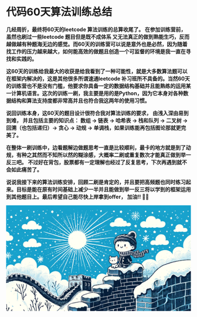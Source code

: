 # 代码60天算法训练总结

**几经周折，最终将60天的leetcode 算法训练的总算收尾了。 在参加训练营前，虽然也刷过一些leetcode 题目但是既不成体系 又无法真正的做到熟能生巧，反而越做越有种题海无边的感觉。而60天的训练营可以说是意外也是必然，因为随着找工作的压力越来越大，如何能高效的做题且创造一个可监督的环境是我一直在寻找和实践的。**

**这60天的训练给我最大的收获是给我看到了一种可能性，就是大多数算法题可以在框架内解决的，这是其他很多所谓速通leetcode 补习班所不具备的。当然60天的训练营也不是没有门槛，他要求你具备一定的数据结构基础并且能熟练的运用某一计算机语言。这次的训练一刷，我主要是用的是Python，因为它本身对各种数据结构和算法支持度都非常高并且也符合我这两年的使用习惯。**

**说回训练本身，这60天的题目设计很符合我对算法训练的要求， 由浅入深由易到到难， 并且包括主要的知识点： 数组 -> 链表 -> 哈希表 -> 栈和队列 -> 二叉树 -> 回溯（也包括递归）-> 贪心 -> 动规 -> 单调栈，如果训练能再包括图论那就更完美了。**


**在整体一刷训练中，边看题解边做题思考一直是比较顺利，最卡的地方就是到了动规，有种之其然而不知所以然的糊涂感，大概率二刷或重复数次才能真正做到举一反三吧。 不过好在背包，股票都有一定理解也经过了反复思考，下次再遇到就不会如此痛苦了。**

**说说我接下来的算法训练安排，回顾二刷是肯定的，并且要把高频题也同时练习起来。目标是能在原有时间基础上减少一半并且能做到举一反三将以学到的框架运用到其他题目上。最后希望自己能尽快上岸拿到offer， 加油!! 💪💪**



![my 60 days](https://github.com/samuelusc/Algomuscle/blob/main/assets/Day60s/60DayReview.webp)


